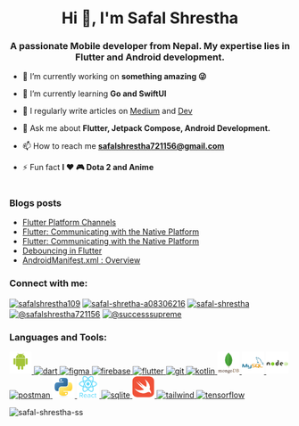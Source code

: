 <h1 align="center">Hi 👋, I'm Safal Shrestha</h1>
<h3 align="center">A passionate Mobile developer from Nepal. My expertise lies in Flutter and Android development.</h3>

- 🔭 I’m currently working on **something amazing 😜**

- 🌱 I’m currently learning **Go and SwiftUI**

- 📝 I regularly write articles on [Medium](https://medium.com/@safalshrestha721156) and [Dev](https://dev.to/safalshrestha109)
  
- 💬 Ask me about **Flutter, Jetpack Compose, Android Development.**

- 📫 How to reach me **safalshrestha721156@gmail.com**
  
- ⚡ Fun fact **I ❤️ 🎮 Dota 2 and Anime**

#
### Blogs posts
<!-- BLOG-POST-LIST:START -->
- [Flutter Platform Channels](https://medium.com/codingmountain-blog/flutter-platform-channels-6e78c2fc75dc?source=rss-2e4c41af903b------2)
- [Flutter: Communicating with the Native Platform](https://medium.com/codingmountain-blog/flutter-communicating-with-the-native-platform-ef2326d985c8?source=rss-2e4c41af903b------2)
- [Flutter: Communicating with the Native Platform](https://dev.to/safalshrestha109/flutter-communicating-with-the-native-platform-15ki)
- [Debouncing in Flutter](https://medium.com/codingmountain-blog/debouncing-in-flutter-ed74847e17ff?source=rss-2e4c41af903b------2)
- [AndroidManifest.xml : Overview](https://medium.com/codingmountain-blog/androidmanifest-xml-overview-26aaedf9f974?source=rss-2e4c41af903b------2)
<!-- BLOG-POST-LIST:END -->

<h3 align="left">Connect with me:</h3>
<p align="left">
<a href="https://dev.to/safalshrestha109" target="blank"><img align="center" src="https://raw.githubusercontent.com/rahuldkjain/github-profile-readme-generator/master/src/images/icons/Social/devto.svg" alt="safalshrestha109" height="30" width="40" /></a>
<a href="https://linkedin.com/in/safal-shretha-a08306216" target="blank"><img align="center" src="https://raw.githubusercontent.com/rahuldkjain/github-profile-readme-generator/master/src/images/icons/Social/linked-in-alt.svg" alt="safal-shretha-a08306216" height="30" width="40" /></a>
<a href="https://stackoverflow.com/users/safal-shrestha" target="blank"><img align="center" src="https://raw.githubusercontent.com/rahuldkjain/github-profile-readme-generator/master/src/images/icons/Social/stack-overflow.svg" alt="safal-shrestha" height="30" width="40" /></a>
<a href="https://medium.com/@safalshrestha721156" target="blank"><img align="center" src="https://raw.githubusercontent.com/rahuldkjain/github-profile-readme-generator/master/src/images/icons/Social/medium.svg" alt="@safalshrestha721156" height="30" width="40" /></a>
<a href="https://hashnode.com/@successsupreme" target="blank"><img align="center" src="https://raw.githubusercontent.com/rahuldkjain/github-profile-readme-generator/master/src/images/icons/Social/hashnode.svg" alt="@successsupreme" height="30" width="40" /></a>
</p>

<h3 align="left">Languages and Tools:</h3>
<p align="left"> <a href="https://developer.android.com" target="_blank" rel="noreferrer"> <img src="https://raw.githubusercontent.com/devicons/devicon/master/icons/android/android-original-wordmark.svg" alt="android" width="40" height="40"/> </a> <a href="https://dart.dev" target="_blank" rel="noreferrer"> <img src="https://www.vectorlogo.zone/logos/dartlang/dartlang-icon.svg" alt="dart" width="40" height="40"/> </a> <a href="https://www.figma.com/" target="_blank" rel="noreferrer"> <img src="https://www.vectorlogo.zone/logos/figma/figma-icon.svg" alt="figma" width="40" height="40"/> </a> <a href="https://firebase.google.com/" target="_blank" rel="noreferrer"> <img src="https://www.vectorlogo.zone/logos/firebase/firebase-icon.svg" alt="firebase" width="40" height="40"/> </a> <a href="https://flutter.dev" target="_blank" rel="noreferrer"> <img src="https://www.vectorlogo.zone/logos/flutterio/flutterio-icon.svg" alt="flutter" width="40" height="40"/> </a> <a href="https://git-scm.com/" target="_blank" rel="noreferrer"> <img src="https://www.vectorlogo.zone/logos/git-scm/git-scm-icon.svg" alt="git" width="40" height="40"/> </a> <a href="https://kotlinlang.org" target="_blank" rel="noreferrer"> <img src="https://www.vectorlogo.zone/logos/kotlinlang/kotlinlang-icon.svg" alt="kotlin" width="40" height="40"/> </a> <a href="https://www.mongodb.com/" target="_blank" rel="noreferrer"> <img src="https://raw.githubusercontent.com/devicons/devicon/master/icons/mongodb/mongodb-original-wordmark.svg" alt="mongodb" width="40" height="40"/> </a> <a href="https://www.mysql.com/" target="_blank" rel="noreferrer"> <img src="https://raw.githubusercontent.com/devicons/devicon/master/icons/mysql/mysql-original-wordmark.svg" alt="mysql" width="40" height="40"/> </a> <a href="https://nodejs.org" target="_blank" rel="noreferrer"> <img src="https://raw.githubusercontent.com/devicons/devicon/master/icons/nodejs/nodejs-original-wordmark.svg" alt="nodejs" width="40" height="40"/> </a> <a href="https://postman.com" target="_blank" rel="noreferrer"> <img src="https://www.vectorlogo.zone/logos/getpostman/getpostman-icon.svg" alt="postman" width="40" height="40"/> </a> <a href="https://www.python.org" target="_blank" rel="noreferrer"> <img src="https://raw.githubusercontent.com/devicons/devicon/master/icons/python/python-original.svg" alt="python" width="40" height="40"/> </a> <a href="https://reactjs.org/" target="_blank" rel="noreferrer"> <img src="https://raw.githubusercontent.com/devicons/devicon/master/icons/react/react-original-wordmark.svg" alt="react" width="40" height="40"/> </a> <a href="https://www.sqlite.org/" target="_blank" rel="noreferrer"> <img src="https://www.vectorlogo.zone/logos/sqlite/sqlite-icon.svg" alt="sqlite" width="40" height="40"/> </a> <a href="https://developer.apple.com/swift/" target="_blank" rel="noreferrer"> <img src="https://raw.githubusercontent.com/devicons/devicon/master/icons/swift/swift-original.svg" alt="swift" width="40" height="40"/> </a> <a href="https://tailwindcss.com/" target="_blank" rel="noreferrer"> <img src="https://www.vectorlogo.zone/logos/tailwindcss/tailwindcss-icon.svg" alt="tailwind" width="40" height="40"/> </a> <a href="https://www.tensorflow.org" target="_blank" rel="noreferrer"> <img src="https://www.vectorlogo.zone/logos/tensorflow/tensorflow-icon.svg" alt="tensorflow" width="40" height="40"/> </a> </p>

<p><img align="left" src="https://github-readme-stats.vercel.app/api/top-langs?username=safal-shrestha-ss&show_icons=true&locale=en&layout=compact" alt="safal-shrestha-ss" /></p>


